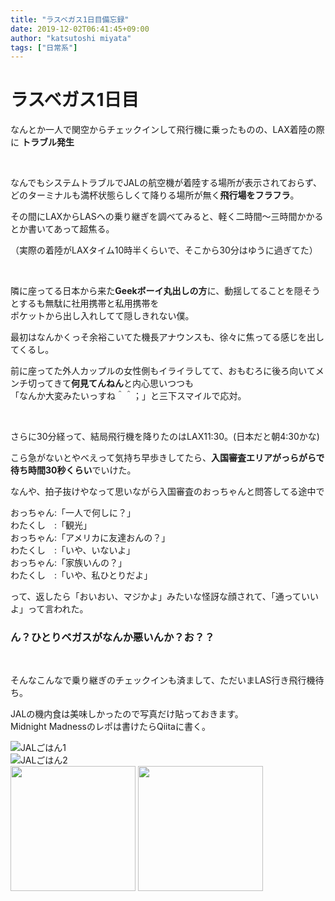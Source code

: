 ```yaml
---
title: "ラスベガス1日目備忘録"
date: 2019-12-02T06:41:45+09:00
author: "katsutoshi miyata"
tags: ["日常系"]
---
```


# ラスベガス1日目

なんとか一人で関空からチェックインして飛行機に乗ったものの、LAX着陸の際に **トラブル発生**

<br>

なんでもシステムトラブルでJALの航空機が着陸する場所が表示されておらず、  
どのターミナルも満杯状態らしくて降りる場所が無く**飛行場をフラフラ**。

その間にLAXからLASへの乗り継ぎを調べてみると、軽く二時間～三時間かかるとか書いてあって超焦る。

（実際の着陸がLAXタイム10時半くらいで、そこから30分はゆうに過ぎてた）

<br>

隣に座ってる日本から来た**Geekボーイ丸出しの方**に、動揺してることを隠そうとするも無駄に社用携帯と私用携帯を  
ポケットから出し入れしてて隠しきれない僕。

最初はなんかくっそ余裕こいてた機長アナウンスも、徐々に焦ってる感じを出してくるし。

前に座ってた外人カップルの女性側もイライラしてて、おもむろに後ろ向いてメンチ切ってきて**何見てんねん**と内心思いつつも  
「なんか大変みたいっすね＾＾；」と三下スマイルで応対。

<br>

さらに30分経って、結局飛行機を降りたのはLAX11:30。(日本だと朝4:30かな)

こら急がないとやべえって気持ち早歩きしてたら、**入国審査エリアがっらがらで待ち時間30秒くらい**でいけた。

なんや、拍子抜けやなって思いながら入国審査のおっちゃんと問答してる途中で

おっちゃん:「一人で何しに？」  
わたくし　:「観光」  
おっちゃん:「アメリカに友達おんの？」  
わたくし　:「いや、いないよ」  
おっちゃん:「家族いんの？」  
わたくし　:「いや、私ひとりだよ」

って、返したら「おいおい、マジかよ」みたいな怪訝な顔されて、「通っていいよ」って言われた。

### **ん？ひとりベガスがなんか悪いんか？お？？**

<br>

そんなこんなで乗り継ぎのチェックインも済まして、ただいまLAS行き飛行機待ち。

JALの機内食は美味しかったので写真だけ貼っておきます。  
Midnight Madnessのレポは書けたらQiitaに書く。

![JALごはん1](../../img/IMG_4488.JPG)  
![JALごはん2](../../img/IMG_4489.JPG)  
<img src="../../img/IMG_4490.JPG" width="200" heigth="400"> 
<img src="../../img/IMG_4491.JPG" width="200" heigth="400"> 